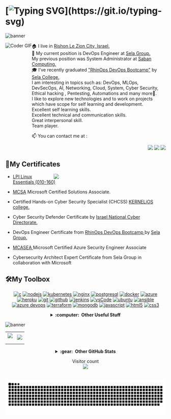 # [![Typing SVG](https://readme-typing-svg.herokuapp.com?font=Fira+Code&pause=1000&color=000000&duration=3000&center=true&size=40&width=1000&height=90&lines=Hello+World+and+Welcome+to;Vladimir+Ligum's+Github+Profile!!!)](https://git.io/typing-svg)

![banner](https://user-images.githubusercontent.com/65775948/178121332-5598ad12-b184-4468-812a-4e50239fb46e.png)

<img align="left" src="https://i.imgur.com/mVIr207.gif" alt="Coder GIF" height="350">
<!-- <img align='right' src="https://media.giphy.com/media/M9gbBd9nbDrOTu1Mqx/giphy.gif?raw=true" width="230"> -->
🏠 I live in <a href="https://en.wikipedia.org/wiki/Rishon_LeZion">Rishon Le Zion City, Israel.</a> <br/>
💼 My current position is DevOps Engineer at <a href="http://www.selagroup.com/">Sela Group.</a> <br/> 
My previous position was System Administrator at <a href="https://www.sabancom.co.il/">Saban Computing.</a> <br/>
🎓 I’ve recently graduated <a href="https://rhinops.io/"> "RhinOps DevOps Bootcamp"</a> by <a href="https://www.sela.co.il/">Sela College.</a> <br/>
I am interesting in topics such as: DevOps, MLOps, DevSecOps, AI, Networking, Cloud, System, Cyber Security, Ethical hacking , Pentesting, Automations and many more🚀. <br/>
I like to explore new technologies and to work on projects which have scope for self learning and development. <br/>
Excellent self learning skills.<br/>
Excellent technical and communication skills.<br/>
Great interpersonal skill.<br/>
Team player.<br/>

📫 You can contact me at :
<p align="right">
  <!--<a href="mailto:ligum.vladimir@gmail.com?subject=Hello%20Vladimir%20Ligum"><img src="https://img.shields.io/badge/gmail-%23D14836.svg?&style=for-the-badge&logo=gmail&logoColor=white" /></a> &nbsp;&nbsp;&nbsp;&nbsp;&nbsp;-->
  <a href="https://www.facebook.com/vladimir.ligum"><img src="https://img.shields.io/badge/facebook-%233B5998.svg?&style=for-the-badge&logo=facebook&logoColor=white" /></a>
  <a href="https://www.linkedin.com/in/ligum"><img src="https://img.shields.io/badge/linkedin-%230077B5.svg?&style=for-the-badge&logo=linkedin&logoColor=white" /></a>
  <a href="https://www.github.com/ligum"><img src="https://img.shields.io/badge/github-%2324292e.svg?&style=for-the-badge&logo=github&logoColor=white" /></a>
</p>

 
<h2>🧠My Certificates</h2>
<img align='right' src="https://github.com/abhisheknaiidu/abhisheknaiidu/blob/master/code.gif?raw=true" width="352"/>


- <a href="https://www.lpi.org/our-certifications/linux-essentials-overview"> LPI Linux Essentials (010-160)</a> <!--<img title="linux" alt="linux" src="https://raw.githubusercontent.com/Thomas-George-T/Thomas-George-T/master/assets/linux-tux.svg" width="28" />. <br/> -->
- <a href="https://docs.microsoft.com/en-us/certifications/mcsa-windows-server-2016-certification/">MCSA</a> Microsoft Certified Solutions Associate.

- Certified Hands-on Cyber Security Specialist (CHCSS) <a href="https://www.kernelios.com/">KERNELiOS college. </a> <br/> <a href="https://www.thoughtworks.com"></a>

- Cyber Security Defender Certificate by <a href="https://www.gov.il/en/departments/israel_national_cyber_directorate/govil-landing-page">Israel National Cyber Directorate. </a>

- DevOps Engineer Certificate from <a href="https://rhinops.io/">RhinOps DevOps Bootcamp </a> by <a href="https://www.sela.co.il/">Sela Group. </a> 

- <a href="https://docs.microsoft.com/en-us/certifications/azure-security-engineer/">MCASEA </a> Microsoft Certified Azure Security Engineer Associate

- Cybersecurity Architect Expert Certificate from Sela Group in collaboration with Microsoft

<h2>🛠️My Toolbox</h2>
<p align="center">
  <a href="https://www.python.org/" target="blank"><img src="https://img.shields.io/badge/python-3670A0?style=for-the-badge&logo=python&logoColor=ffdd54" alt="c"/></a>
  <a href="https://nodejs.org" target="blank"><img src="https://img.shields.io/badge/node.js-339933.svg?style=for-the-badge&logo=nodedotjs&logoColor=white" alt="nodejs"/></a>
  <a href="https://kubernetes.io" target="blank"><img src="https://img.shields.io/badge/kubernetes-326CE5.svg?style=for-the-badge&logo=kubernetes&logoColor=white" alt="kubernetes"/></a>
  <a href="https://www.nginx.com" target="blank"><img src="https://img.shields.io/badge/nginx-009639.svg?style=for-the-badge&logo=nginx&logoColor=white" alt="nginx"/></a>
  <a href="https://www.postgresql.org" target="blank"><img src="https://img.shields.io/badge/postgreSQL-316192.svg?style=for-the-badge&logo=postgresql&logoColor=white" alt="postgresql"/></a>
  <a href="https://www.docker.com/" target="blank"><img src="https://img.shields.io/badge/docker-2CA5E0.svg?style=for-the-badge&logo=docker&logoColor=white" alt="docker"/></a>
  <a href="https://azure.microsoft.com/en-in/" target="blank"><img src="https://img.shields.io/badge/microsoft%20azure-0089D6?style=for-the-badge&logo=microsoft-azure&logoColor=white" alt="azure"/></a>
  <a href="https://aws.amazon.com/" target="blank"><img src="https://img.shields.io/badge/AWS-%23FF9900.svg?style=for-the-badge&logo=amazon-aws&logoColor=white" alt="heroku"/></a>
  <a href="https://git-scm.com/" target="blank"><img src="https://img.shields.io/badge/git-F05032.svg?style=for-the-badge&logo=git&logoColor=white" alt="git"/></a>
  <a href="https://github.com/ligum" target="blank"><img src="https://img.shields.io/badge/github-181717.svg?style=for-the-badge&logo=github&logoColor=white" alt="github" /></a>
  <a href="https://www.jenkins.io" target="blank"><img src="https://img.shields.io/badge/jenkins-D24939.svg?style=for-the-badge&logo=jenkins&logoColor=white" alt="jenkins"/></a>
  <a href="https://code.visualstudio.com/" target="blank"><img src="https://img.shields.io/badge/vscode-007ACC.svg?style=for-the-badge&logo=visualstudiocode&logoColor=white" alt="vsCode"/></a>
  <a href="https://ubuntu.com/" target="blank"><img src="https://img.shields.io/badge/ubuntu-E95420.svg?style=for-the-badge&logo=ubuntu&logoColor=white" alt="ubuntu"/></a>
  <a href="https://ansible.com/" target="blank"><img src="https://img.shields.io/badge/Ansible-000000?style=for-the-badge&logo=ansible&logoColor=white" alt="ansible"/></a>
  <a href="https://azure.microsoft.com/en-us/services/devops/" target="blank"><img src="https://img.shields.io/badge/Azure_DevOps-0078D7?style=for-the-badge&logo=azure-devops&logoColor=white" alt="azure devops"/></a>
  <a href="https://terraform.io/" target="blank"><img src="https://img.shields.io/badge/Terraform-7B42BC?style=for-the-badge&logo=Terraform&logoColor=white" alt="terraform"/></a>
  <a href="https://mongodb.com/" target="blank"><img src="https://img.shields.io/badge/MongoDB-4EA94B?style=for-the-badge&logo=mongodb&logoColor=white" alt="mongodb"/></a> 
  <a href="https://javascript.com/" target="blank"><img src="https://img.shields.io/badge/JavaScript-323330?style=for-the-badge&logo=javascript&logoColor=F7DF1E" alt="javascript"/></a>
  <a href="https://html.com/" target="blank"><img src="https://img.shields.io/badge/HTML5-E34F26?style=for-the-badge&logo=html5&logoColor=white" alt="html5"/></a>
  <a href="https://css3.com/" target="blank"><img src="https://img.shields.io/badge/CSS3-1572B6?style=for-the-badge&logo=css3&logoColor=white" alt="css3"/></a>  
</p>

<details align="center">
  <summary><b>:computer: &nbsp;Other Useful Stuff</b></summary>
  <br/>

  
![LINUX](https://img.shields.io/badge/LINUX-FCC624?style=flat-square&logo=linux&logoColor=black)![Bash](https://img.shields.io/badge/Shell_Script-121011?style=flat&logo=gnu-bash&logoColor=white)
![Elastic Search](https://img.shields.io/badge/Elastic_Search-005571?style=flat&logo=elasticsearch&logoColor=white)
![Kibana](https://img.shields.io/badge/Kibana-005571?style=flate&logo=Kibana&logoColor=white)
<a href="https://prometheus.io/" target="blank"><img src="https://img.shields.io/badge/Prometheus-000000?style=flat&logo=prometheus&labelColor=000000"></a>
<a href="https://grafana.com/" target="blank"><img src="https://img.shields.io/badge/Grafana-F2F4F9?style=flat&logo=grafana&logoColor=orange&labelColor=F2F4F9"></a>
<a href="https://jetbrains.com/pycharm" target="blank"><img src="https://img.shields.io/badge/PyCharm-000000.svg?&style=flat&logo=PyCharm&logoColor=white"></a>
<a href="https://gitlab.com/" target="blank"><img src="https://img.shields.io/badge/Gitlab-7B42BC.svg?&style=flat&logo=Gitlab&logoColor=orange"></a>
<a href="https://vagrantup.com/" target="blank"><img src="https://img.shields.io/badge/Vagrant-326CE5?style=flat&logo=Vagrant&logoColor=white"></a>
<a href="https://stackoverflow.com/" target="blank"><img src="https://img.shields.io/badge/Stackoverflow-F2F4F9?style=flat&logo=Stackoverflow&logoColor=orange"></a>


</details>


![banner](https://user-images.githubusercontent.com/65775948/182004326-28fd3663-cf0a-4473-8840-a1adfa219707.png)
<h align="center">
 
 <table style="width:100%" align="center">
    <tr>
        <td>
             <img align="center" src="https://github-readme-stats.vercel.app/api?username=ligum&&show_icons=true&title_color=ffffff&icon_color=00ff00&text_color=ffffff&bg_color=151515" /></p>
        </td>
        <td>
             <img src="https://github-readme-stats.vercel.app/api/top-langs?username=ligum&show_icons=true&title_color=ffffff&icon_color=808080&text_color=808080&bg_color=0D1117&locale=en&layout=compact&langs_count=8&border_color=0D1117" />
        </td>
    </tr>
</table>

<p align="center">
  <details align="center">
  <summary><b>:gear: &nbsp;Other GitHub Stats</b></summary>
  <br/>
    <p align="center">
        <img height="137px" src="https://github-readme-streak-stats.herokuapp.com/?user=ligum&hide_border=true&theme=nightowl" />
    </p>
  </details>
  
<p align="center"> 
  Visitor count<br>
  <img src="https://profile-counter.glitch.me/ligum/count.svg" />
</p>

<p align="center">
  <br>
  <img src="https://raw.githubusercontent.com/DHANOLA/DHANOLA/output/github-contribution-grid-snake.svg" />
</p>
<!--
**ligum/ligum** is a ✨ _special_ ✨ repository because its `README.md` (this file) appears on your GitHub profile.

Here are some ideas to get you started:

- 🔭 I’m currently working on ...
- 🌱 I’m currently learning ...
- 👯 I’m looking to collaborate on ...
- 🤔 I’m looking for help with ...
- 💬 Ask me about ...
- 📫 How to reach me: ...
- 😄 Pronouns: ...
- ⚡ Fun fact: ...
-->
